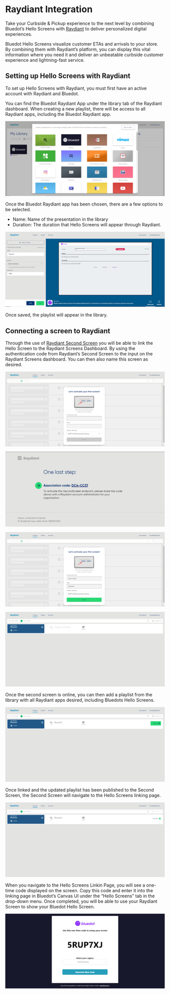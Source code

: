 Raydiant Integration
====================

Take your Curbside & Pickup experience to the next level by combining Bluedot’s Hello Screens with [Raydiant](https://www.raydiant.com/) to deliver personalized digital experiences.

Bluedot Hello Screens visualize customer ETAs and arrivals to your store. By combining them with Raydiant’s platform, you can display this vital information where you need it and deliver an unbeatable curbside customer experience and lightning-fast service.

Setting up Hello Screens with Raydiant
--------------------------------------

To set up Hello Screens with Raydiant, you must first have an active account with Raydiant and Bluedot. 

You can find the Bluedot Raydiant App under the library tab of the Raydiant dashboard. When creating a new playlist, there will be access to all Raydiant apps, including the Bluedot Raydiant app.

![](../assets/Raydiant_docs-1-1024x481.png)

Once the Bluedot Raydiant app has been chosen, there are a few options to be selected.

*   Name: Name of the presentation in the library
*   Duration: The duration that Hello Screens will appear through Raydiant.

![](../assets/Raydiant_docs-2-1024x481.png)

Once saved, the playlist will appear in the library.

Connecting a screen to Raydiant
-------------------------------

Through the use of [Raydiant Second Screen](https://secondscreen.raydiant.com/) you will be able to link the Hello Screen to the Raydiant Screens Dashboard. By using the authentication code from Raydiant’s Second Screen to the input on the Raydiant Screens dashboard. You can then also name this screen as desired.

![](../assets/Raydiant_docs-3-1024x479.png)

![](../assets/Raydiant_docs-4-1024x481.png)

![](../assets/Raydiant_docs-5-1024x479.png)

![](../assets/Raydiant_docs-6-1024x479.png)

Once the second screen is online, you can then add a playlist from the library with all Raydiant apps desired, including Bluedots Hello Screens.

![](../assets/Raydiant_docs-7-1024x479.png)

Once linked and the updated playlist has been published to the Second Screen, the Second Screen will navigate to the Hello Screens linking page. 

![](../assets/Raydiant_docs-8-1024x480.png)

When you navigate to the Hello Screens Linkin Page, you will see a one-time code displayed on the screen. Copy this code and enter it into the linking page in Bluedot’s Canvas UI under the “Hello Screens” tab in the drop-down menu. Once completed, you will be able to use your Raydiant Screen to show your Bluedot Hello Screen. 

![](../assets/Raydiant_docs-9-1024x480.png)